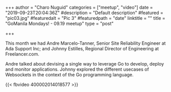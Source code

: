 +++
author = "Charo Nuguid"
categories = ["meetup", "video"]
date = "2019-09-23T20:04:36Z"
#description = "Default description"
#featured = "pic03.jpg"
#featuredalt = "Pic 3"
#featuredpath = "date"
linktitle = ""
title = "GoManila Mondays! - 09.19 meetup"
type = "post"

+++

This month we had Andre Marcelo-Tanner, Senior Site Reliability Engineer at Ada Support Inc; and Johnny Estilles, Regional Director of Engineering at Freelancer.com.

Andre talked about devising a single way to leverage Go to develop, deploy and monitor applications. Johnny explored the different usecases of Websockets in the context of the Go programming language.

{{< fbvideo 400002014018577 >}}